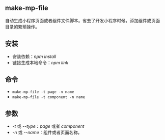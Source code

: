 ## make-mp-file
自动生成小程序页面或者组件文件脚本。省去了开发小程序时候，添加组件或页面目录的繁琐操作。
## 安装
- 安装依赖：*npm install*
- 链接生成本地命令：*npm link*
## 命令
- `make-mp-file -t page -n name`
- `make-mp-file -t component -n name`
## 参数
- *-t* 或 *--type*：*page* 或者 *component*
- *-n* 或 *--name*：组件或者页面名称。
